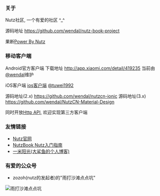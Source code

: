 ### 关于

Nutz社区, 一个有爱的社区 ^_^

源码地址 https://github.com/wendal/nutz-book-project

果断[Power By Nutz](http://www.nutzam.com)

### 移动客户端

Android官方客户端 下载地址 http://app.xiaomi.com/detail/419235 当前由[@wendal](http://wendal.net)维护

iOS客户端 [ios客户端](https://itunes.apple.com/us/app/nutz-she-qu/id1082195150) [@tuwei1992](https://github.com/TuWei1992/NutzCommunity)

源码地址(2.x) https://github.com/wendal/nutzcn-ionic
源码地址(3.x) https://github.com/wendal/NutzCN-Material-Design

同时开放[Http API](https://nutz.cn/apidocs/), 欢迎实现第三方客户端

### 友情链接

* [Nutz官网](https://www.nutzam.com)
* [NutzBook Nutz入门指南](http://nutzbook.wendal.net)
* [一米阳光(大鲨鱼的个人博客)](http://www.wizzer.cn/)

### 有爱的公众号

* zozoh(nutz的发起者)的"雨打沙滩点点坑"

![雨打沙滩点点坑](/rs/images/zozoh_mp.jpg)